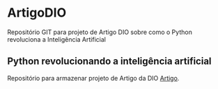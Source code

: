 # ArtigoDIO
Repositório GIT para projeto de Artigo DIO sobre como o Python revoluciona a Inteligência Artificial
## Python revolucionando a inteligência artificial

Repositório para armazenar projeto de Artigo da DIO [Artigo](https://www.dio.me/articles/desvendando-a-ia-como-python-revoluciona-a-inteligencia-artificial).





